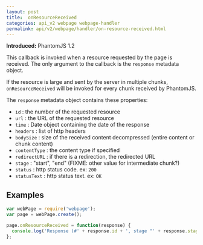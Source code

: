 ```yaml
---
layout: post
title:  onResourceReceived
categories: api_v2 webpage webpage-handler
permalink: api/v2/webpage/handler/on-resource-received.html
---
```


**Introduced:** PhantomJS 1.2

This callback is invoked when a resource requested by the page is received. The only argument to the callback is the `response` metadata object.

If the resource is large and sent by the server in multiple chunks, `onResourceReceived` will be invoked for every chunk received by PhantomJS.

The `response` metadata object contains these properties:

* `id`          : the number of the requested resource
* `url`         : the URL of the requested resource
* `time`        : Date object containing the date of the response
* `headers`     : list of http headers
* `bodySize`    : size of the received content decompressed (entire content or chunk content)
* `contentType` : the content type if specified
* `redirectURL` : if there is a redirection, the redirected URL
* `stage`       : "start", "end" (FIXME: other value for intermediate chunk?)
* `status`      : http status code. ex: `200`
* `statusText`  : http status text. ex: `OK`

## Examples

```javascript
var webPage = require('webpage');
var page = webPage.create();

page.onResourceReceived = function(response) {
  console.log('Response (#' + response.id + ', stage "' + response.stage + '"): ' + JSON.stringify(response));
};
```








